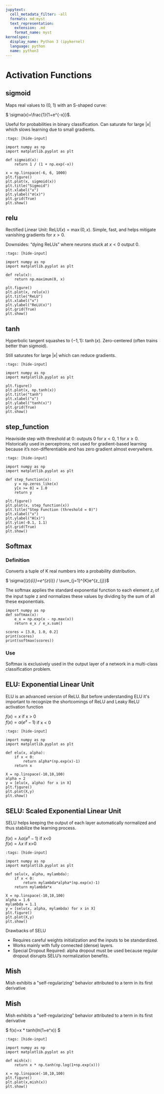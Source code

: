 ```yaml
---
jupytext:
  cell_metadata_filter: -all
  formats: md:myst
  text_representation:
    extension: .md
    format_name: myst
kernelspec:
  display_name: Python 3 (ipykernel)
  language: python
  name: python3
--- 
```


# Activation Functions

## sigmoid

Maps real values to (0, 1) with an S-shaped curve:  

$ \sigma(x)=\frac{1}{1+e^{-x}}$.

Useful for probabilities in binary classification. Can saturate for large $|x|$ which slows learning due to small gradients.

```{code-cell} ipython3
:tags: [hide-input] 

import numpy as np
import matplotlib.pyplot as plt

def sigmoid(x):
    return 1 / (1 + np.exp(-x))

x = np.linspace(-6, 6, 1000)
plt.figure()
plt.plot(x, sigmoid(x))
plt.title("Sigmoid")
plt.xlabel("x")
plt.ylabel("σ(x)")
plt.grid(True)
plt.show()
```


## relu

Rectified Linear Unit: $\text{ReLU}(x)=\max(0,x)$.
Simple, fast, and helps mitigate vanishing gradients for $x>0$. 

Downsides: “dying ReLUs” where neurons stuck at $x<0$ output 0.

```{code-cell} ipython3
:tags: [hide-input] 

import numpy as np
import matplotlib.pyplot as plt

def relu(x):
    return np.maximum(0, x)

plt.figure()
plt.plot(x, relu(x))
plt.title("ReLU")
plt.xlabel("x")
plt.ylabel("ReLU(x)")
plt.grid(True)
plt.show()
```

## tanh

Hyperbolic tangent squashes to $(-1,1)$: $\tanh(x)$.
Zero-centered (often trains better than sigmoid). 

Still saturates for large $|x|$ which can reduce gradients.

```{code-cell} ipython3
:tags: [hide-input] 

import numpy as np
import matplotlib.pyplot as plt

plt.figure()
plt.plot(x, np.tanh(x))
plt.title("tanh")
plt.xlabel("x")
plt.ylabel("tanh(x)")
plt.grid(True)
plt.show()
```


## step_function

Heaviside step with threshold at 0: outputs 0 for $x<0$, 1 for $x\ge 0$.
Historically used in perceptrons; not used for gradient-based learning because it’s non-differentiable and has zero gradient almost everywhere.


```{code-cell} ipython3
:tags: [hide-input] 

import numpy as np
import matplotlib.pyplot as plt

def step_function(x):
    y = np.zeros_like(x)
    y[x >= 0] = 1.0
    return y

plt.figure()
plt.plot(x, step_function(x))
plt.title("Step Function (threshold = 0)")
plt.xlabel("x")
plt.ylabel("H(x)")
plt.ylim(-0.1, 1.1)
plt.grid(True)
plt.show()
```



## Softmax

### Definition

Converts a tuple of K real numbers into a probability distribution. 

$ \sigma{(z)_{i}}=e^{z_{i}} / \sum_{j=1}^{K}e^{z_{j}}$

The softmax applies the standard exponential function to each element $z_{i}$ of the input tuple z and normalizes these values by dividing by the sum of all these exponentials.


```{code-cell} ipython3
import numpy as np
def softmax(x):
    e_x = np.exp(x - np.max(x))
    return e_x / e_x.sum()

scores = [3.0, 1.0, 0.2]
print(scores)
print(softmax(scores))
```

### Use

Softmax is exclusively used in the output layer of a network in a multi-class classification problem. 

## ELU: Exponential Linear Unit

ELU is an advanced version of ReLU. But before understanding ELU it's important to recognize the shortcomings of ReLU and Leaky ReLU activation function

$f(x) = x$ if x > 0  
$f(x) = \alpha(e^{x}-1)$   if x < 0

```{code-cell} ipython3
:tags: [hide-input] 

import numpy as np
import matplotlib.pyplot as plt

def elu(x, alpha):
    if x < 0:
        return alpha*(np.exp(x)-1)
    return x

X = np.linspace(-10,10,100)
alpha = 2
y = [elu(x, alpha) for x in X]
plt.figure()
plt.plot(X,y)
plt.show()
```

## SELU: Scaled Exponential Linear Unit
SELU helps keeping the output of each layer automatically normalized and thus stabilize the learning process.

$f(x) = \lambda\alpha(e^x-1)$ if x<0  
$f(x) = \lambda x$ if x>0

```{code-cell} ipython3
:tags: [hide-input] 

import numpy as np
import matplotlib.pyplot as plt

def selu(x, alpha, mylambda):
    if x < 0:
        return mylambda*alpha*(np.exp(x)-1)
    return mylambda*x

X = np.linspace(-10,10,100)
alpha = 1.6
mylambda = 1.1
y = [selu(x, alpha, mylambda) for x in X]
plt.figure()
plt.plot(X,y)
plt.show()
```

Drawbacks of SELU

- Requires careful weights initialization and the inputs to be standardized.
- Works mainly with fully connected (dense) layers. 
- Special Dropout Required: alpha dropout must be used because regular dropout disrupts SELU’s normalization benefits. 



## Mish

Mish exhibits a "self-regularizing" behavior attributed to a term in its first derivative

## Mish

Mish exhibits a "self-regularizing" behavior attributed to a term in its first derivative

$ f(x)=x * tanh(ln(1+e^x)) $

```{code-cell} ipython3
:tags: [hide-input] 

import numpy as np
import matplotlib.pyplot as plt

def mish(x):
    return x * np.tanh(np.log(1+np.exp(x)))

x = np.linspace(-10,10,100)
plt.figure()
plt.plot(x,mish(x))
plt.show()
```

